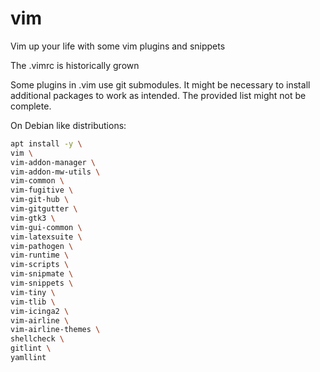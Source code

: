 # vim
Vim up your life with some vim plugins and snippets

The .vimrc is historically grown

Some plugins in .vim use git submodules.
It might be necessary to install additional packages to
work as intended. The provided list might not be complete.

On Debian like distributions:

```bash
apt install -y \
vim \
vim-addon-manager \
vim-addon-mw-utils \
vim-common \
vim-fugitive \
vim-git-hub \
vim-gitgutter \
vim-gtk3 \
vim-gui-common \
vim-latexsuite \
vim-pathogen \
vim-runtime \
vim-scripts \
vim-snipmate \
vim-snippets \
vim-tiny \
vim-tlib \
vim-icinga2 \
vim-airline \
vim-airline-themes \
shellcheck \
gitlint \
yamllint

```
